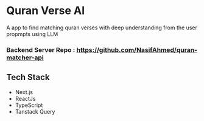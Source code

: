 # Quran Verse AI
A app to find matching quran verses with deep understanding from the user propmpts using LLM

### Backend Server Repo : https://github.com/NasifAhmed/quran-matcher-api

## Tech Stack 
- Next.js
- ReactJs
- TypeScript
- Tanstack Query
